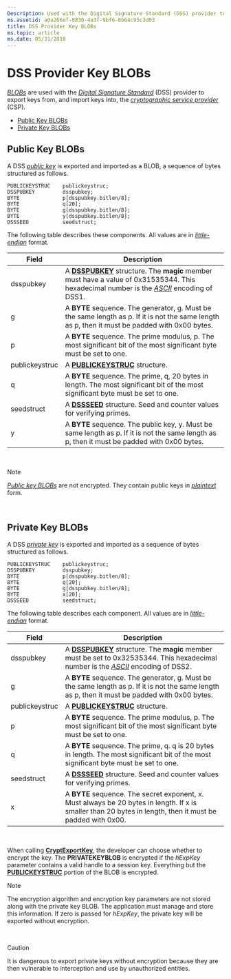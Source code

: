 ```yaml
---
Description: Used with the Digital Signature Standard (DSS) provider to export keys from, and import keys into, the cryptographic service provider (CSP).
ms.assetid: a0a266ef-0830-4a3f-9bf6-6b64c95c3d03
title: DSS Provider Key BLOBs
ms.topic: article
ms.date: 05/31/2018
---
```


# DSS Provider Key BLOBs

[*BLOBs*](https://msdn.microsoft.com/library/ms721569(v=VS.85).aspx) are used with the [*Digital Signature Standard*](https://msdn.microsoft.com/library/ms721573(v=VS.85).aspx) (DSS) provider to export keys from, and import keys into, the [*cryptographic service provider*](https://msdn.microsoft.com/library/ms721572(v=VS.85).aspx) (CSP).

-   [Public Key BLOBs](#public-key-blobs)
-   [Private Key BLOBs](#private-key-blobs)

## Public Key BLOBs

A DSS [*public key*](https://msdn.microsoft.com/library/ms721603(v=VS.85).aspx) is exported and imported as a BLOB, a sequence of bytes structured as follows.

``` syntax
PUBLICKEYSTRUC    publickeystruc;
DSSPUBKEY         dsspubkey;
BYTE              p[dsspubkey.bitlen/8];
BYTE              q[20];
BYTE              g[dsspubkey.bitlen/8];
BYTE              y[dsspubkey.bitlen/8];
DSSSEED           seedstruct;
```

The following table describes these components. All values are in [*little-endian*](https://msdn.microsoft.com/library/ms721592(v=VS.85).aspx) format.



| Field          | Description                                                                                                                                                                                                          |
|----------------|----------------------------------------------------------------------------------------------------------------------------------------------------------------------------------------------------------------------|
| dsspubkey      | A [**DSSPUBKEY**](https://msdn.microsoft.com/library/Aa381982(v=VS.85).aspx) structure. The **magic** member must have a value of 0x31535344. This hexadecimal number is the [*ASCII*](https://msdn.microsoft.com/library/ms721532(v=VS.85).aspx) encoding of DSS1. |
| g              | A **BYTE** sequence. The generator, g. Must be the same length as p. If it is not the same length as p, then it must be padded with 0x00 bytes.                                                                      |
| p              | A **BYTE** sequence. The prime modulus, p. The most significant bit of the most significant byte must be set to one.                                                                                                 |
| publickeystruc | A [**PUBLICKEYSTRUC**](/windows/desktop/api/Wincrypt/ns-wincrypt-publickeystruc) structure.                                                                                                                                                                |
| q              | A **BYTE** sequence. The prime, q, 20 bytes in length. The most significant bit of the most significant byte must be set to one.                                                                                     |
| seedstruct     | A [**DSSSEED**](/windows/desktop/api/Wincrypt/ns-wincrypt-dssseed) structure. Seed and counter values for verifying primes.                                                                                                                                |
| y              | A **BYTE** sequence. The public key, y. Must be same length as p. If it is not the same length as p, then it must be padded with 0x00 bytes.                                                                         |



 

> [!Note]  
> [*Public key BLOBs*](https://msdn.microsoft.com/library/ms721603(v=VS.85).aspx) are not encrypted. They contain public keys in [*plaintext*](https://msdn.microsoft.com/library/ms721603(v=VS.85).aspx) form.

 

## Private Key BLOBs

A DSS [*private key*](https://msdn.microsoft.com/library/ms721603(v=VS.85).aspx) is exported and imported as a sequence of bytes structured as follows.

``` syntax
PUBLICKEYSTRUC    publickeystruc;
DSSPUBKEY         dsspubkey;
BYTE              p[dsspubkey.bitlen/8];
BYTE              q[20];
BYTE              g[dsspubkey.bitlen/8];
BYTE              x[20];
DSSSEED           seedstruct;
```

The following table describes each component. All values are in [*little-endian*](https://msdn.microsoft.com/library/ms721592(v=VS.85).aspx) format.



| Field          | Description                                                                                                                                                                                                    |
|----------------|----------------------------------------------------------------------------------------------------------------------------------------------------------------------------------------------------------------|
| dsspubkey      | A [**DSSPUBKEY**](https://msdn.microsoft.com/library/Aa381982(v=VS.85).aspx) structure. The **magic** member must be set to 0x32535344. This hexadecimal number is the [*ASCII*](https://msdn.microsoft.com/library/ms721532(v=VS.85).aspx) encoding of DSS2. |
| g              | A **BYTE** sequence. The generator, g. Must be the same length as p. If it is not the same length as p, then it must be padded with 0x00 bytes.                                                                |
| publickeystruc | A [**PUBLICKEYSTRUC**](/windows/desktop/api/Wincrypt/ns-wincrypt-publickeystruc) structure.                                                                                                                                                          |
| p              | A **BYTE** sequence. The prime modulus, p. The most significant bit of the most significant byte must be set to one.                                                                                           |
| q              | A **BYTE** sequence. The prime, q. q is 20 bytes in length. The most significant bit of the most significant byte must be set to one.                                                                          |
| seedstruct     | A [**DSSSEED**](/windows/desktop/api/Wincrypt/ns-wincrypt-dssseed) structure. Seed and counter values for verifying primes.                                                                                                                          |
| x              | A **BYTE** sequence. The secret exponent, x. Must always be 20 bytes in length. If x is smaller than 20 bytes in length, then it must be padded with 0x00.                                                     |



 

When calling [**CryptExportKey**](/windows/desktop/api/Wincrypt/nf-wincrypt-cryptexportkey), the developer can choose whether to encrypt the key. The **PRIVATEKEYBLOB** is encrypted if the *hExpKey* parameter contains a valid handle to a session key. Everything but the [**PUBLICKEYSTRUC**](/windows/desktop/api/Wincrypt/ns-wincrypt-publickeystruc) portion of the BLOB is encrypted.

> [!Note]  
> The encryption algorithm and encryption key parameters are not stored along with the private key BLOB. The application must manage and store this information. If zero is passed for *hExpKey*, the private key will be exported without encryption.

 

> [!Caution]  
> It is dangerous to export private keys without encryption because they are then vulnerable to interception and use by unauthorized entities.

 

 

 



